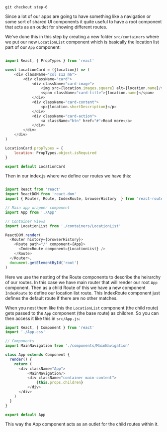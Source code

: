 ```
git checkout step-6
```

Since a lot of our apps are going to have something like a navigation or some sort of shared
UI components it quite useful to have a root component that acts as an outlet for showing 
different routes.

We've done this in this step by creating a new folder `src/containers` where we put our new `LocationList`
component which is basically the location list part of our `App` component:

``` javascript

import React, { PropTypes } from 'react'

const LocationCard = ({location}) => (
    <div className="col s12 m6">
        <div className="card">
            <div className="card-image">
                <img src={location.images.square} alt={location.name}/>
                <span className="card-title">{location.name}</span>
            </div>
            <div className="card-content">
                <p>{location.shortDescription}</p>
            </div>
            <div className="card-action">
                <a className="btn" href="#">Read more</a>
            </div>
        </div>
    </div>
)

LocationCard.propTypes = { 
    location: PropTypes.object.isRequired
}

export default LocationCard

```

Then in our index.js where we define our routes we have this:

``` javascript

import React from 'react'
import ReactDOM from 'react-dom'
import { Router, Route, IndexRoute, browserHistory  } from 'react-router'

// Main app wrapper component
import App from './App'

// Container Views
import LocationList from './containers/LocationList'

ReactDOM.render(
  <Router history={browserHistory}>
    <Route path="/" component={App}>
      <IndexRoute component={LocationList} />
    </Route>
  </Router>,
  document.getElementById('root')
)


```

Here we use the nesting of the Route components to describe the heirarchy of our routes. In this case we have main router
that will render our root `App` component. Then as a child Route of this we have a new component `IndexRoute` to 
define our location list route. This IndexRoute component just defines the default route if there are no other matches.

When you nest them like this the `LocationList` component (the child route) gets passed to the `App` component (the base route)
as children. So you can then access it like this in `src/App.js`:


``` javascript
import React, { Component } from 'react'
import './App.css'

// Components
import MainNavigation from './components/MainNavigation'

class App extends Component {
  render() {
    return (
      <div className="App">     
          <MainNavigation/>
          <div className="container main-content">      
              {this.props.children}
          </div>
      </div>
    )
  }
}

export default App

```
This way the App component acts as an outlet for the child routes within it.
